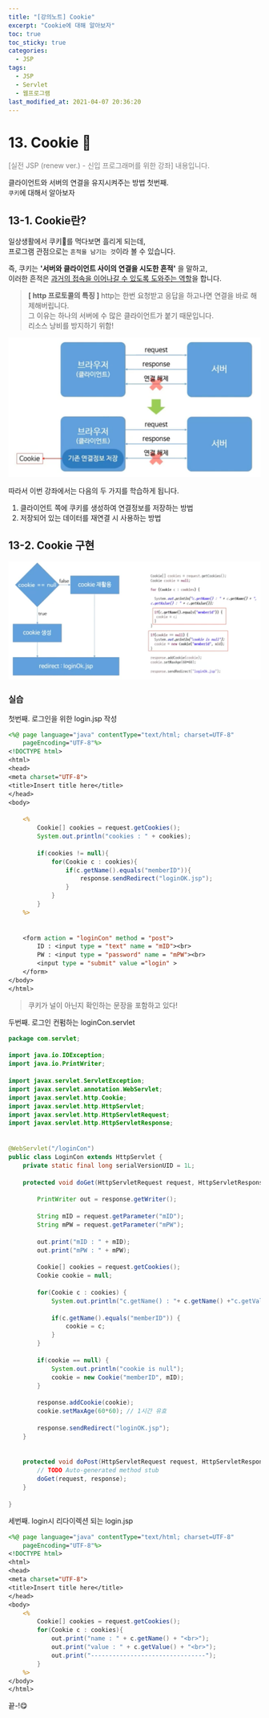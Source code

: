 ```yaml
---
title: "[강의노트] Cookie"
excerpt: "Cookie에 대해 알아보자"
toc: true
toc_sticky: true
categories:
  - JSP
tags:
  - JSP
  - Servlet
  - 웹프로그램
last_modified_at: 2021-04-07 20:36:20
---
```


# 13. Cookie 🍪
<span style="color:grey">[실전 JSP (renew ver.) - 신입 프로그래머를 위한 강좌] 내용입니다.</span>

클라이언트와 서버의 연결을 유지시켜주는 방법 첫번째.  
`쿠키`에 대해서 알아보자  

## 13-1. Cookie란?
  
일상생활에서 쿠키🍪를 먹다보면 흘리게 되는데,  
프로그램 관점으로는 `흔적을 남기는 것`이라 볼 수 있습니다.  
  
즉, 쿠키는 **'서버와 클라이언트 사이의 연결을 시도한 흔적'** 을 말하고,  
이러한 흔적은 <u>과거의 접속을 이어나갈 수 있도록 도와주는 역할</u>을 합니다.  
  
>**[ http 프로토콜의 특징 ]**
> http는 한번 요청받고 응답을 하고나면 연결을 바로 해제해버립니다.  
> 그 이유는 하나의 서버에 수 많은 클라이언트가 붙기 때문입니다.  
> 리소스 낭비를 방지하기 위함!
  
![이미지](/assets/images/JSP&Servlet/실전JSP/13강/13강_1.png)
  
따라서 이번 강좌에서는 다음의 두 가지를 학습하게 됩니다.  
1. 클라이언트 쪽에 쿠키를 생성하여 연결정보를 저장하는 방법  
2. 저장되어 있는 데이터를 재연결 시 사용하는 방법
  
## 13-2. Cookie 구현
![이미지](/assets/images/JSP&Servlet/실전JSP/13강/13강_2.png)  
  
### 실습
첫번째. 로그인을 위한 login.jsp 작성  
   
```jsp
<%@ page language="java" contentType="text/html; charset=UTF-8"
    pageEncoding="UTF-8"%>
<!DOCTYPE html>
<html>
<head>
<meta charset="UTF-8">
<title>Insert title here</title>
</head>
<body>

	<%
		Cookie[] cookies = request.getCookies();
		System.out.println("cookies : " + cookies);
	
		if(cookies != null){
			for(Cookie c : cookies){
				if(c.getName().equals("memberID")){
					response.sendRedirect("loginOK.jsp");
				}
			}
		}
	%>
	
	
	<form action = "loginCon" method = "post">
		ID : <input type = "text" name = "mID"><br>
		PW : <input type = "password" name = "mPW"><br>
		<input type = "submit" value ="login" >
	</form>
</body>
</html>
```
> 쿠키가 널이 아닌지 확인하는 문장을 포함하고 있다!

두번째. 로그인 컨펌하는 loginCon.servlet

```java
package com.servlet;

import java.io.IOException;
import java.io.PrintWriter;

import javax.servlet.ServletException;
import javax.servlet.annotation.WebServlet;
import javax.servlet.http.Cookie;
import javax.servlet.http.HttpServlet;
import javax.servlet.http.HttpServletRequest;
import javax.servlet.http.HttpServletResponse;


@WebServlet("/loginCon")
public class LoginCon extends HttpServlet {
	private static final long serialVersionUID = 1L;

	protected void doGet(HttpServletRequest request, HttpServletResponse response) throws ServletException, IOException {
		
		PrintWriter out = response.getWriter();
		
		String mID = request.getParameter("mID");
		String mPW = request.getParameter("mPW");
		
		out.print("mID : " + mID);
		out.print("mPW : " + mPW);
		
		Cookie[] cookies = request.getCookies();
		Cookie cookie = null;
		
		for(Cookie c : cookies) {
			System.out.println("c.getName() : "+ c.getName() +"c.getValue() : "+ c.getValue());
			
			if(c.getName().equals("memberID")) {
				cookie = c;
			}
		}
		
		if(cookie == null) {
			System.out.println("cookie is null");
			cookie = new Cookie("memberID", mID);
		}
		
		response.addCookie(cookie);
		cookie.setMaxAge(60*60); // 1시간 유효
		
		response.sendRedirect("loginOK.jsp");
	}


	protected void doPost(HttpServletRequest request, HttpServletResponse response) throws ServletException, IOException {
		// TODO Auto-generated method stub
		doGet(request, response);
	}

}
```

세번째. login시 리다이렉션 되는 login.jsp  
   
```jsp
<%@ page language="java" contentType="text/html; charset=UTF-8"
    pageEncoding="UTF-8"%>
<!DOCTYPE html>
<html>
<head>
<meta charset="UTF-8">
<title>Insert title here</title>
</head>
<body>
	<%
		Cookie[] cookies = request.getCookies();
		for(Cookie c : cookies){
			out.print("name : " + c.getName() + "<br>");
			out.print("value : " + c.getValue() + "<br>");
			out.print("--------------------------------");
		}
	%>
</body>
</html>
```
  
끝-!😋  
